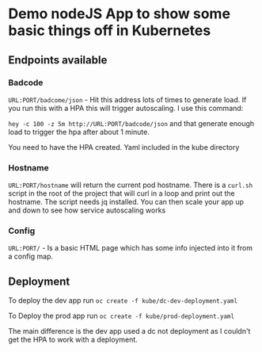# Demo nodeJS App to show some basic things off in Kubernetes

## Endpoints available

### Badcode
`URL:PORT/badcome/json` - Hit this address lots of times to generate load. If you run this with a HPA this will trigger autoscaling. I use this command:

`hey -c 100 -z 5m http://URL:PORT/badcode/json` and that generate enough load to trigger the hpa after about 1 minute.

You need to have the HPA created. Yaml included in the kube directory

### Hostname
`URL:PORT/hostname` will return the current pod hostname. There is a `curl.sh` script in the root of the project that will curl in a loop and print out the hostname. The script needs jq installed. You can then scale your app up and down to see how service autoscaling works

### Config
`URL:PORT/` - Is a basic HTML page which has some info injected into it from a config map.


## Deployment 
To deploy the dev app run
`oc create -f kube/dc-dev-deployment.yaml`

To Deploy the prod app run
`oc create -f kube/prod-deployment.yaml`

The main difference is the dev app used a dc not deployment as I couldn't get the HPA to work with a deployment.
